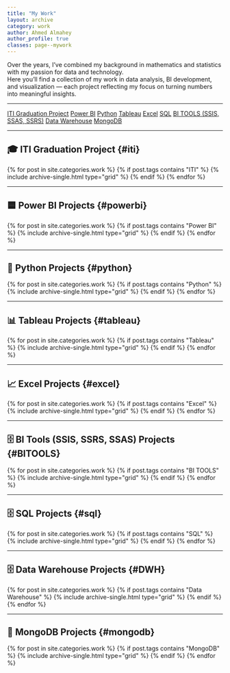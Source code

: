 ```yaml
---
title: "My Work"
layout: archive
category: work
author: Ahmed Almahey
author_profile: true
classes: page--mywork
---
```


Over the years, I’ve combined my background in mathematics and statistics with my passion for data and technology.  
Here you’ll find a collection of my work in data analysis, BI development, and visualization — each project reflecting my focus on turning numbers into meaningful insights.

---

<div class="tags-navigation">
 <a href="#iti" class="tag-btn">ITI Graduation Project</a>
  <a href="#powerbi" class="tag-btn">Power BI</a>
  <a href="#python" class="tag-btn">Python</a>
  <a href="#tableau" class="tag-btn">Tableau</a>
  <a href="#excel" class="tag-btn">Excel</a>
  <a href="#sql" class="tag-btn">SQL</a>
   <a href="#BITOOLS" class="tag-btn">BI TOOLS (SSIS, SSAS, SSRS)</a>
  <a href="#DWH" class="tag-btn">Data Warehouse</a>
  <a href="#mongodb" class="tag-btn">MongoDB</a>
</div>

---

## 🎓 ITI Graduation Project {#iti}
<div class="entries-grid entries-grid--mywork">
  {% for post in site.categories.work %}
    {% if post.tags contains "ITI" %}
      {% include archive-single.html type="grid" %}
    {% endif %}
  {% endfor %}
</div>

---

## 🟦 Power BI Projects {#powerbi}
<div class="entries-grid entries-grid--mywork">
  {% for post in site.categories.work %}
    {% if post.tags contains "Power BI" %}
      {% include archive-single.html type="grid" %}
    {% endif %}
  {% endfor %}
</div>

---

## 🐍 Python Projects {#python}
<div class="entries-grid entries-grid--mywork">
  {% for post in site.categories.work %}
    {% if post.tags contains "Python" %}
      {% include archive-single.html type="grid" %}
    {% endif %}
  {% endfor %}
</div>

---

## 📊 Tableau Projects {#tableau}
<div class="entries-grid entries-grid--mywork">
  {% for post in site.categories.work %}
    {% if post.tags contains "Tableau" %}
      {% include archive-single.html type="grid" %}
    {% endif %}
  {% endfor %}
</div>

---

## 📈 Excel Projects {#excel}
<div class="entries-grid entries-grid--mywork">
  {% for post in site.categories.work %}
    {% if post.tags contains "Excel" %}
      {% include archive-single.html type="grid" %}
    {% endif %}
  {% endfor %}
</div>

---

## 🗄️ BI Tools (SSIS, SSRS, SSAS) Projects {#BITOOLS}
<div class="entries-grid entries-grid--mywork">
  {% for post in site.categories.work %}
    {% if post.tags contains "BI TOOLS" %}
      {% include archive-single.html type="grid" %}
    {% endif %}
  {% endfor %}
</div>

---

## 🗄️ SQL Projects {#sql}
<div class="entries-grid entries-grid--mywork">
  {% for post in site.categories.work %}
    {% if post.tags contains "SQL" %}
      {% include archive-single.html type="grid" %}
    {% endif %}
  {% endfor %}
</div>

---
## 🗄️ Data Warehouse Projects {#DWH}
<div class="entries-grid entries-grid--mywork">
  {% for post in site.categories.work %}
    {% if post.tags contains "Data Warehouse" %}
      {% include archive-single.html type="grid" %}
    {% endif %}
  {% endfor %}
</div>

---


## 🍃 MongoDB Projects {#mongodb}
<div class="entries-grid entries-grid--mywork">
  {% for post in site.categories.work %}
    {% if post.tags contains "MongoDB" %}
      {% include archive-single.html type="grid" %}
    {% endif %}
  {% endfor %}
</div>

